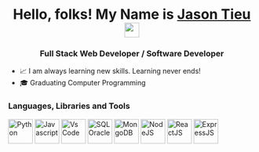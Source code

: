 <h1 align= "center" > Hello, folks! My Name is <a href="https://www.linkedin.com/in/halfstack/"> Jason Tieu </a> <img src="https://raw.githubusercontent.com/MartinHeinz/MartinHeinz/master/wave.gif" width="30px"> </h1>
<h3 align="center"> Full Stack Web Developer / Software Developer </h3> 

- 📈 I am always learning new skills. Learning never ends!
- 🎓 Graduating Computer Programming 

### Languages, Libraries and Tools
<div>
 <img alt="Python" width="50px" src="https://cdn3.iconfinder.com/data/icons/logos-and-brands-adobe/512/267_Python-512.png" />
 <img alt="Javascript" width="50px" src="https://upload.wikimedia.org/wikipedia/commons/thumb/6/6a/JavaScript-logo.png/600px-JavaScript-logo.png?20120221235433"/>
 <img alt="Vs Code" width="50px" src="https://upload.wikimedia.org/wikipedia/commons/9/9a/Visual_Studio_Code_1.35_icon.svg" />
 <img alt="SQL Oracle" width="50px" src="https://upload.wikimedia.org/wikipedia/en/thumb/6/68/Oracle_SQL_Developer_logo.svg/800px-Oracle_SQL_Developer_logo.svg.png"/> 
 <img alt="MongoDB" height="50px" src="https://upload.wikimedia.org/wikipedia/commons/9/93/MongoDB_Logo.svg" />
 <img alt="NodeJS" height="50px" src="https://upload.wikimedia.org/wikipedia/commons/d/d9/Node.js_logo.svg"/>
 <img alt="ReactJS" width="50px" src="https://upload.wikimedia.org/wikipedia/commons/a/a7/React-icon.svg" />
 <img alt="ExpressJS" height="50px" src="https://upload.wikimedia.org/wikipedia/commons/6/64/Expressjs.png"/> 
</div>
